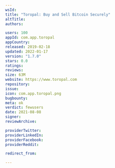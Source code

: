 ```yaml
---
wsId: 
title: "Toropal: Buy and Sell Bitcoin Securely"
altTitle: 
authors:

users: 100
appId: com.app.toropal
appCountry: 
released: 2019-02-18
updated: 2022-01-17
version: "1.7.0"
stars: 0.0
ratings: 
reviews: 
size: 63M
website: https://www.toropal.com
repository: 
issue: 
icon: com.app.toropal.png
bugbounty: 
meta: ok
verdict: fewusers
date: 2021-08-08
signer: 
reviewArchive:

providerTwitter: 
providerLinkedIn: 
providerFacebook: 
providerReddit: 

redirect_from:

---
```


